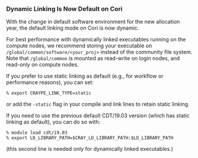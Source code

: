 ### Dynamic Linking Is Now Default on Cori

With the change in default software environment for the new allocation year, the
default linking mode on Cori is now dynamic.

For best performance with dynamically linked executables running on the compute
nodes, we recommend storing your executable on 
`/global/common/software/<your_proj>` instead of the community file system. 
Note that `/global/common` is mounted as read-write on login nodes, and 
read-only on compute nodes.

If you prefer to use static linking as default (e.g., for workflow or 
performance reasons), you can set:
```
% export CRAYPE_LINK_TYPE=static   
```
or add the `-static` flag in your compile and link lines to retain static 
linking.

If you need to use the previous default CDT/19.03 version (which has static 
linking as default), you can do so with:
```
% module load cdt/19.03 
% export LD_LIBRARY_PATH=$CRAY_LD_LIBRARY_PATH:$LD_LIBRARY_PATH 
```
(this second line is needed only for dynamically linked executables.)
